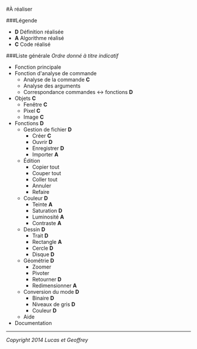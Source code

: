 #À réaliser

###Légende
* **D** Définition réalisée
* **A** Algorithme réalisé
* **C** Code réalisé

###Liste générale
*Ordre donné à titre indicatif*

* Fonction principale
* Fonction d'analyse de commande
    * Analyse de la commande **C**
    * Analyse des arguments
    * Correspondance commandes ↔ fonctions **D**
* Objets **C**
    * Fenêtre **C**
    * Pixel **C**
    * Image **C**
* Fonctions **D**
    * Gestion de fichier **D**
        * Créer **C**
        * Ouvrir **D**
        * Enregistrer **D**
        * Importer **A**
    * Édition
        * Copier tout
        * Couper tout
        * Coller tout
        * Annuler
        * Refaire
    * Couleur **D**
        * Teinte **A**
        * Saturation **D**
        * Luminosité **A**
        * Contraste **A**
    * Dessin **D**
        * Trait **D**
        * Rectangle **A**
        * Cercle **D**
        * Disque **D**
    * Géométrie **D**
        * Zoomer
        * Pivoter
        * Retourner **D**
        * Redimensionner **A**
    * Conversion du mode **D**
        * Binaire **D**
        * Niveaux de gris **D**
        * Couleur **D**
    * Aide
* Documentation


----------
*Copyright 2014 Lucas et Geoffrey*